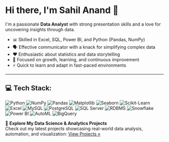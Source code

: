<!--[![](https://github.com/sahil1213-ux/sahil1213-ux/blob/main/chat.svg)](https://github.com/sahil1213-ux/Data-Science-Project) 

[![](https://github.com/sahil1213-ux/sahil1213-ux/blob/main/grid-snake.svg)](https://www.linkedin.com/in/sahilanand-tech/)
-->
# Hi there, I'm Sahil Anand 👋

I'm a passionate **Data Analyst** with strong presentation skills and a love for uncovering insights through data.

- 📊 Skilled in Excel, SQL, Power BI, and Python (Pandas, NumPy)
- 🗣️ Effective communicator with a knack for simplifying complex data
- ❤️ Enthusiastic about statistics and data storytelling
- 🎯 Focused on growth, learning, and continuous improvement
- ⚡ Quick to learn and adapt in fast-paced environments

---
## 💻 Tech Stack:

![Python](https://img.shields.io/badge/-PYTHON-3673A5?logo=python&logoColor=white&style=for-the-badge)
![NumPy](https://img.shields.io/badge/-NUMPY-4B8BBE?logo=numpy&logoColor=white&style=for-the-badge)
![Pandas](https://img.shields.io/badge/-PANDAS-150458?logo=pandas&logoColor=white&style=for-the-badge)
![Matplotlib](https://img.shields.io/badge/-MATPLOTLIB-3C78A9?logo=matplotlib&logoColor=white&style=for-the-badge)
![Seaborn](https://img.shields.io/badge/-SEABORN-66A1C8?style=for-the-badge)
![Scikit-Learn](https://img.shields.io/badge/-SCIKIT--LEARN-F7931E?logo=scikit-learn&logoColor=white&style=for-the-badge)
![Excel](https://img.shields.io/badge/-EXCEL-217346?logo=microsoft-excel&logoColor=white&style=for-the-badge)
![MySQL](https://img.shields.io/badge/-MYSQL-00758F?logo=mysql&logoColor=white&style=for-the-badge)
![PostgreSQL](https://img.shields.io/badge/-POSTGRESQL-336791?logo=postgresql&logoColor=white&style=for-the-badge)
![SQL Server](https://img.shields.io/badge/-SQL%20SERVER-CC2927?logo=microsoftsqlserver&logoColor=white&style=for-the-badge)
![RDBMS](https://img.shields.io/badge/-RDBMS-073642?style=for-the-badge)
![Snowflake](https://img.shields.io/badge/-SNOWFLAKE-01B5E2?logo=snowflake&logoColor=white&style=for-the-badge)
![Power BI](https://img.shields.io/badge/-POWER%20BI-F2C811?logo=powerbi&logoColor=black&style=for-the-badge)
![AutoML](https://img.shields.io/badge/-AUTOML-0B8DEB?logo=google&logoColor=white&style=for-the-badge)
![BigQuery](https://img.shields.io/badge/-BIGQUERY-4285F4?logo=googlecloud&logoColor=white&style=for-the-badge)

📂 **Explore My Data Science & Analytics Projects**  
Check out my latest projects showcasing real-world data analysis, automation, and visualization: [View Projects »](https://github.com/sahil1213-ux/Data-Science-Project)

